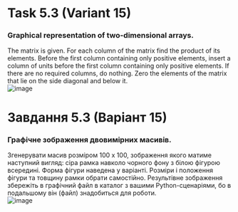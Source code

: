 # Task 5.3 (Variant 15)
### Graphical representation of two-dimensional arrays.
The matrix is given. For each column of the matrix find the product of its elements.
Before the first column containing only positive elements, insert a column
of units before the first column containing only positive elements. If there are no required columns, do nothing. Zero
the elements of the matrix that lie on the side diagonal and below it.\
![image](https://github.com/MaksymAndreiev/PythonScientificResearchCourse/assets/29687267/a5d2a827-10df-4e23-9fc2-30872a720671)

# Завдання 5.3 (Варіант 15) 
### Графічне зображення двовимірних масивів.
Згенерувати масив розміром 100 х 100, зображення якого
матиме наступний вигляд: сіра рамка навколо чорного фону з білою фігурою
всередині. Форма фігури наведена у варіанті. Розміри і положення фігури та
товщину рамки обрати самостійно. Результівне зображення збережіть в
графічний файл в каталог з вашими Python-сценаріями, бо в подальшому він
(файл) знадобиться для роботи.\
![image](https://github.com/MaksymAndreiev/PythonScientificResearchCourse/assets/29687267/a5d2a827-10df-4e23-9fc2-30872a720671)
